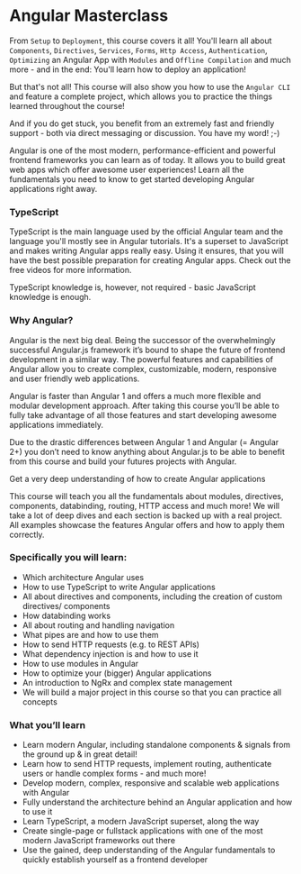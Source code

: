 # Angular Masterclass

From `Setup` to `Deployment`, this course covers it all! You'll learn all about `Components`, `Directives`, `Services`, `Forms`, `Http Access`, `Authentication`, `Optimizing` an Angular App with `Modules` and `Offline Compilation` and much more - and in the end: You'll learn how to deploy an application!

But that's not all! This course will also show you how to use the `Angular CLI` and feature a complete project, which allows you to practice the things learned throughout the course!

And if you do get stuck, you benefit from an extremely fast and friendly support - both via direct messaging or discussion. You have my word! ;-)

Angular is one of the most modern, performance-efficient and powerful frontend frameworks you can learn as of today. It allows you to build great web apps which offer awesome user experiences! Learn all the fundamentals you need to know to get started developing Angular applications right away.

### TypeScript

TypeScript is the main language used by the official Angular team and the language you'll mostly see in Angular tutorials. It's a superset to JavaScript and makes writing Angular apps really easy. Using it ensures, that you will have the best possible preparation for creating Angular apps. Check out the free videos for more information.

TypeScript knowledge is, however, not required - basic JavaScript knowledge is enough.

### Why Angular?

Angular is the next big deal. Being the successor of the overwhelmingly successful Angular.js framework it’s bound to shape the future of frontend development in a similar way. The powerful features and capabilities of Angular allow you to create complex, customizable, modern, responsive and user friendly web applications.

Angular is faster than Angular 1 and offers a much more flexible and modular development approach. After taking this course you’ll be able to fully take advantage of all those features and start developing awesome applications immediately.

Due to the drastic differences between Angular 1 and Angular (= Angular 2+) you don’t need to know anything about Angular.js to be able to benefit from this course and build your futures projects with Angular.

Get a very deep understanding of how to create Angular applications

This course will teach you all the fundamentals about modules, directives, components, databinding, routing, HTTP access and much more! We will take a lot of deep dives and each section is backed up with a real project. All examples showcase the features Angular offers and how to apply them correctly.

### Specifically you will learn:

* Which architecture Angular uses
* How to use TypeScript to write Angular applications
* All about directives and components, including the creation of custom directives/ components
* How databinding works
* All about routing and handling navigation
* What pipes are and how to use them
* How to send HTTP requests (e.g. to REST APIs)
* What dependency injection is and how to use it
* How to use modules in Angular
* How to optimize your (bigger) Angular applications
* An introduction to NgRx and complex state management
* We will build a major project in this course so that you can practice all concepts

### What you’ll learn

* Learn modern Angular, including standalone components & signals from the ground up & in great detail!
* Learn how to send HTTP requests, implement routing, authenticate users or handle complex forms - and much more!
* Develop modern, complex, responsive and scalable web applications with Angular
* Fully understand the architecture behind an Angular application and how to use it
* Learn TypeScript, a modern JavaScript superset, along the way
* Create single-page or fullstack applications with one of the most modern JavaScript frameworks out there
* Use the gained, deep understanding of the Angular fundamentals to quickly establish yourself as a frontend developer